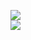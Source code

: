 [![](https://img.shields.io/badge/Made%20With-Github%20Spray-lightgrey.svg?style=for-the-badge&logo=github)](https://github.com/Annihil/github-spray#29801)  
[![](https://i.imgur.com/2DrTn0Z.gif)](https://github.com/Annihil/github-spray)